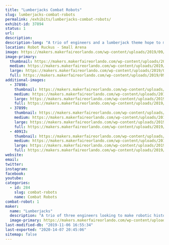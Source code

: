 ```yaml
---
title: "Lumberjacks Combat Robots"
slug: lumberjacks-combat-robots
permalink: /exhibits/lumberjacks-combat-robots/
exhibit-id: 37894
status: 1
url: 
description:
description-long: "A trio of engineers and a lumberjack theme hope to make an impact at Robot Ruckus!"
location: Robot Ruckus - Small Arena
image: https://makers.makerfaireorlando.com/wp-content/uploads/2019/09/vert3armor1-1024x791.jpg
image-primary:
  thumbnail: https://makers.makerfaireorlando.com/wp-content/uploads/2019/09/vert3armor1-150x150.jpg
  medium: https://makers.makerfaireorlando.com/wp-content/uploads/2019/09/vert3armor1-300x232.jpg
  large: https://makers.makerfaireorlando.com/wp-content/uploads/2019/09/vert3armor1-1024x791.jpg
  full: https://makers.makerfaireorlando.com/wp-content/uploads/2019/09/vert3armor1.jpg
additional-images:
  - 37898:
    thumbnail: https://makers.makerfaireorlando.com/wp-content/uploads/2019/09/P_20190902_175746-150x150.jpg
    medium: https://makers.makerfaireorlando.com/wp-content/uploads/2019/09/P_20190902_175746-300x169.jpg
    large: https://makers.makerfaireorlando.com/wp-content/uploads/2019/09/P_20190902_175746-1024x576.jpg
    full: https://makers.makerfaireorlando.com/wp-content/uploads/2019/09/P_20190902_175746.jpg
  - 37899:
    thumbnail: https://makers.makerfaireorlando.com/wp-content/uploads/2019/09/P_20190904_185201-150x150.jpg
    medium: https://makers.makerfaireorlando.com/wp-content/uploads/2019/09/P_20190904_185201-300x169.jpg
    large: https://makers.makerfaireorlando.com/wp-content/uploads/2019/09/P_20190904_185201-1024x576.jpg
    full: https://makers.makerfaireorlando.com/wp-content/uploads/2019/09/P_20190904_185201.jpg
  - 40913:
    thumbnail: https://makers.makerfaireorlando.com/wp-content/uploads/2019/11/stumpgrinder-150x150.jpg
    medium: https://makers.makerfaireorlando.com/wp-content/uploads/2019/11/stumpgrinder-300x169.jpg
    large: https://makers.makerfaireorlando.com/wp-content/uploads/2019/11/stumpgrinder-1024x576.jpg
    full: https://makers.makerfaireorlando.com/wp-content/uploads/2019/11/stumpgrinder.jpg
website: 
email: 
twitter: 
instagram: 
facebook: 
youtube: 
categories:
  - id: 284
    slug: combat-robots
    name: Combat Robots
combat-robot: 1
maker:
  name: "Lumberjacks"
  description: "A trio of three engineers looking to make robotic history"
  image-primary: https://makers.makerfaireorlando.com/wp-content/uploads/2019/11/lumberjacks.jpg
last-modified-db: "2019-11-06 16:55:34"
last-exported: "2020-14-07 20:45:06"
sitemap: false
---
```

